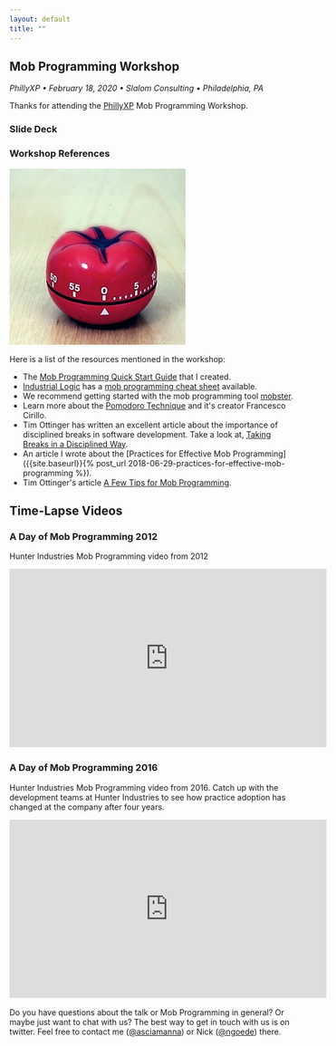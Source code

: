 ```yaml
---
layout: default
title: ""
---
```

## Mob Programming Workshop 
_PhillyXP &bull; February 18, 2020 &bull; Slalom Consulting &bull; Philadelphia, PA_

Thanks for attending the [PhillyXP](https://www.meetup.com/PhillyXP/) Mob Programming Workshop.

### Slide Deck
<script async class="speakerdeck-embed" data-id="32ffd5b6b7d346f9aee111efae71a1f2" data-ratio="1.77777777777778" src="//speakerdeck.com/assets/embed.js"></script>

### Workshop References

<img src="/img/pomodoro.jpg" alt="Pomodoro Timer" class="img-responsive" />

Here is a list of the resources mentioned in the workshop: 

* The [Mob Programming Quick Start Guide]() that I created. 
* [Industrial Logic](https://www.industriallogic.com) has a [mob programming cheat sheet](https://docs.google.com/document/d/1Ve5LVAJvGqJbUZR6C2o3ZNvFPKpuJ6sfIwxlpgKpKCk/) available. 
* We recommend getting started with the mob programming tool [mobster](http://mobster.cc/).
* Learn more about the [Pomodoro Technique](https://francescocirillo.com/pages/pomodoro-technique) and it's creator Francesco Cirillo. 
* Tim Ottinger has written an excellent article about the importance of disciplined breaks in software development. Take a look at, [Taking Breaks in a Disciplined Way](http://agileotter.blogspot.com/2017/11/taking-breaks-in-disciplined-way.html).
* An article I wrote about the [Practices for Effective Mob Programming]({{site.baseurl}}{% post_url 2018-06-29-practices-for-effective-mob-programming %}).
* Tim Ottinger's article [A Few Tips for Mob Programming](https://www.industriallogic.com/blog/a-few-tips-for-mob-programming/).

## Time-Lapse Videos
### A Day of Mob Programming 2012

Hunter Industries Mob Programming video from 2012

<iframe width="560" height="315" src="https://www.youtube.com/embed/p_pvslS4gEI?rel=0" frameborder="0" allow="autoplay; encrypted-media" allowfullscreen></iframe>
<br/>

### A Day of Mob Programming 2016
Hunter Industries Mob Programming video from 2016. Catch up with the development teams at Hunter Industries to see how practice adoption has changed at the company after four years.
<iframe width="560" height="315" src="https://www.youtube.com/embed/dVqUcNKVbYg?rel=0" frameborder="0" allow="autoplay; encrypted-media" allowfullscreen></iframe>
<br/>

Do you have questions about the talk or Mob Programming in general? Or maybe just want to chat with us? The best way to get in touch with us is on twitter. Feel free to contact me ([@asciamanna](https://www.twitter.com/asciamanna)) or Nick ([@ngoede](https://www.twitter.com/ngoede)) there. 

